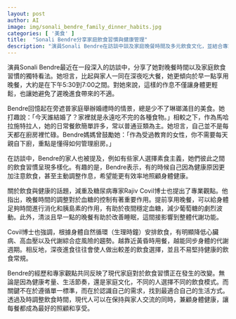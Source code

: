 ```yaml
---
layout: post
author: AI
image: img/sonali_bendre_family_dinner_habits.jpg
categories: [ '美食' ]
title:  "Sonali Bendre分享家庭飲食習慣與健康管理"
description: "演員Sonali Bendre在訪談中談及家庭晚餐時間及多元飲食文化，並結合專家意見，強調提前用餐與個人化飲食選擇對身體健康的益處。"
---
```

演員Sonali Bendre最近在一段深入的訪談中，分享了她對晚餐時間以及家庭飲食習慣的獨特看法。她坦言，比起與家人一同在深夜吃大餐，她更傾向於早一點享用晚餐，大約是在下午5:30到7:00之間。對她來說，這樣的作息不僅讓身體更輕鬆，也讓她避免了遲晚進食帶來的不適。

Bendre回憶起在旁遮普家庭舉辦婚禮時的情景，總是少不了琳瑯滿目的美食。她打趣說：「今天誰結婚了？家裡就是永遠吃不完的各種食物。」相較之下，作為馬哈拉施特拉人，她的日常餐飲簡單許多，常以普通豆類為主。她坦言，自己並不是每天都在廚房裡忙碌。Bendre媽媽曾鼓勵她：「作為受過教育的女性，你不需要每天親自下廚，重點是懂得如何管理廚房。」

在訪談中，Bendre的家人也被提及，例如有些家人選擇素食主義，她們彼此之間的飲食習慣呈現多樣化。有趣的是，Bendre表示，有的時候自己因為健康原因更加注意飲食，甚至主動調整作息，希望能更有效率地照顧身體健康。

關於飲食與健康的話題，減重及糖尿病專家Rajiv Covil博士也提出了專業觀點。他指出，晚餐時間的調整對於血糖的控制有著重要作用。提前享用晚餐，可以給身體足夠時間進行消化和胰島素的作用，有助於夜間穩定血糖，減少葡萄糖的劇烈波動。此外，清淡且早一點的晚餐有助於改善睡眠，這間接影響到整體代謝功能。

Covil博士也強調，根據身體自然循環（生理時鐘）安排飲食，有明顯降低心臟病、高血壓以及代謝綜合症風險的趨勢。越靠近黃昏時用餐，越能同步身體的代謝週期。相反地，深夜進食往往會使人做出較差的飲食選擇，並且不易堅持健康的飲食常規。

Bendre的經歷和專家觀點共同反映了現代家庭對於飲食習慣正在發生的改變。無論是因為健康考量、生活節奏，還是家庭文化，不同的人選擇不同的飲食模式。而關鍵不在於遵循單一標準，而在於認識自己的需求，找到最適合自己的生活方式。透過及時調整飲食時間，現代人可以在保持與家人交流的同時，兼顧身體健康，讓每餐都成為最好的照顧和享受。
